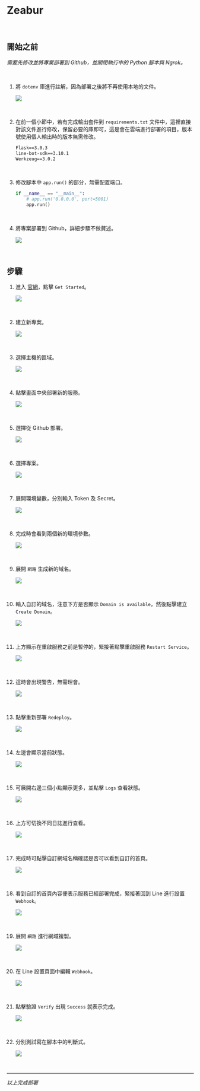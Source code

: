 # Zeabur

<br>

## 開始之前

_需要先修改並將專案部署到 Github，並關閉執行中的 Python 腳本與 Ngrok。_

<br>

1. 將 `dotenv` 庫進行註解，因為部署之後將不再使用本地的文件。

    ![](images/img_11.png)

<br>

2. 在前一個小節中，若有完成輸出套件到 `requirements.txt` 文件中，這裡直接對該文件進行修改，保留必要的庫即可，這是會在雲端進行部署的項目，版本號使用個人輸出時的版本無需修改。

    ```txt
    Flask==3.0.3
    line-bot-sdk==3.10.1
    Werkzeug==3.0.2
    ```

<br>

3. 修改腳本中 `app.run()` 的部分，無需配置端口。

    ```python
    if __name__ == "__main__":
        # app.run('0.0.0.0', port=5001)
        app.run()
    ```

<br>

4. 將專案部署到 Github，詳細步驟不做贅述。

    ![](images/img_12.png)

<br>

## 步驟

1. 進入 [官網](https://zeabur.com/)，點擊 `Get Started`。

    ![](images/img_10.png)

<br>

2. 建立新專案。

    ![](images/img_13.png)

<br>

3. 選擇主機的區域。

    ![](images/img_14.png)

<br>

4. 點擊畫面中央部署新的服務。

    ![](images/img_15.png)

<br>

5. 選擇從 Github 部署。

    ![](images/img_16.png)

<br>

6. 選擇專案。

    ![](images/img_17.png)

<br>

7. 展開環境變數，分別輸入 Token 及 Secret。

    ![](images/img_18.png)

<br>

8. 完成時會看到兩個新的環境參數。

    ![](images/img_19.png)

<br>

9. 展開 `網路` 生成新的域名。

    ![](images/img_20.png)

<br>

10. 輸入自訂的域名，注意下方是否顯示 `Domain is available`，然後點擊建立 `Create Domain`。

    ![](images/img_21.png)

<br>

11. 上方顯示在重啟服務之前是暫停的，緊接著點擊重啟服務 `Restart Service`。

    ![](images/img_22.png)

<br>

12. 這時會出現警告，無需理會。

    ![](images/img_23.png)

<br>

13. 點擊重新部署 `Redeploy`。

    ![](images/img_24.png)

<br>

14. 左邊會顯示當前狀態。

    ![](images/img_25.png)

<br>

15. 可展開右邊三個小點顯示更多，並點擊 `Logs` 查看狀態。

    ![](images/img_26.png)

<br>

16. 上方可切換不同日誌進行查看。

    ![](images/img_27.png)

<br>

17. 完成時可點擊自訂網域名稱確認是否可以看到自訂的首頁。

    ![](images/img_28.png)

<br>

18. 看到自訂的首頁內容便表示服務已經部署完成，緊接著回到 Line 進行設置 `Webhook`。

    ![](images/img_29.png)

<br>

19. 展開 `網路` 進行網域複製。

    ![](images/img_30.png)

<br>

20. 在 Line 設置頁面中編輯 `Webhook`。

    ![](images/img_31.png)

<br>

21. 點擊驗證 `Verify` 出現 `Success` 就表示完成。

    ![](images/img_32.png)

<br>

22. 分別測試寫在腳本中的判斷式。

    ![](images/img_33.png)

<br>

___

_以上完成部署_